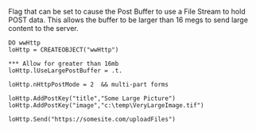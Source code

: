 ﻿Flag that can be set to cause the Post Buffer to use a File Stream to hold POST data. This allows the buffer to be larger than 16 megs to send large content to the server.

```foxpro
DO wwHttp
loHttp = CREATEOBJECT("wwHttp")

*** Allow for greater than 16mb
loHttp.lUseLargePostBuffer = .t.

loHttp.nHttpPostMode = 2  && multi-part forms

loHttp.AddPostKey("title","Some Large Picture")
loHttp.AddPostKey("image","c:\temp\VeryLargeImage.tif")

loHttp.Send("https://somesite.com/uploadFiles")
```